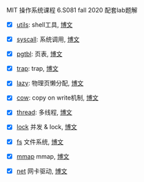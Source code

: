 MIT 操作系统课程 6.S081 fall 2020 配套lab题解

- [x] [utils](https://github.com/ravenxrz/6.S081/tree/util): shell工具, [博文](https://ravenblog.vercel.app/archives/6d9b6e95.html)
- [x] [syscall](https://github.com/ravenxrz/6.S081/tree/syscall): 系统调用, [博文](https://ravenblog.vercel.app/archives/79d63091.html)

- [x] [pgtbl](https://github.com/ravenxrz/6.S081/tree/pgtbl): 页表, [博文](https://ravenblog.vercel.app/archives/cb35a459.html)

- [x] [trap](https://github.com/ravenxrz/6.S081/tree/trap): trap, [博文](https://ravenblog.vercel.app/archives/155ab3d5.html)

- [x] [lazy](https://github.com/ravenxrz/6.S081/tree/lazy): 物理页懒分配, [博文](https://ravenblog.vercel.app/archives/100258ad.html)

- [x] [cow](https://github.com/ravenxrz/6.S081/tree/cow): copy on write机制, [博文](https://ravenblog.vercel.app/archives/9f5039ff.html)

- [x] [thread](https://github.com/ravenxrz/6.S081/tree/thread): 多线程, [博文](https://ravenblog.vercel.app/archives/be830941.html)
- [x] [lock](https://github.com/ravenxrz/6.S081/tree/lock) 并发 & lock, [博文](https://ravenblog.vercel.app/archives/506bf534.html)
- [x] [fs](https://github.com/ravenxrz/6.S081/tree/fs) 文件系统, [博文](https://ravenblog.vercel.app/archives/64032a5e.html)
- [x] [mmap](https://github.com/ravenxrz/6.S081/tree/mmap) mmap, [博文](https://ravenblog.vercel.app/archives/5300ed51.html)
- [x] [net](https://github.com/ravenxrz/6.S081/tree/net) 网卡驱动, [博文](https://ravenblog.vercel.app/archives/15618765.html)
